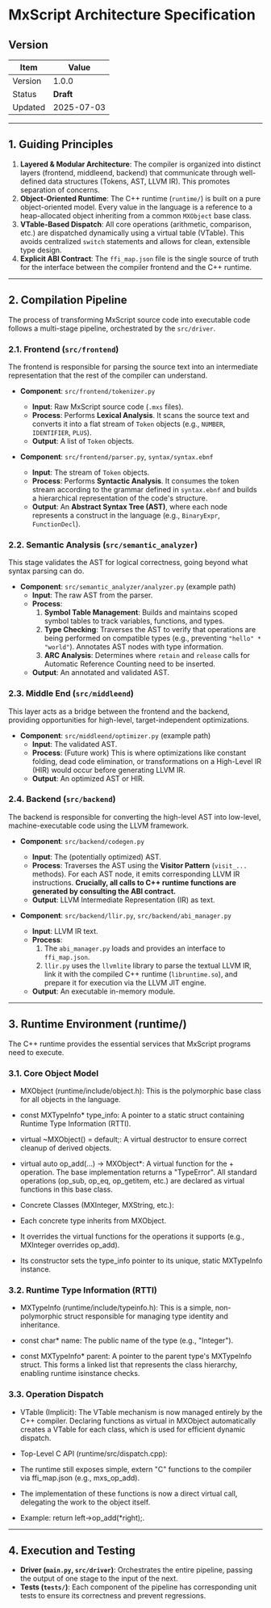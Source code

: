 # MxScript Architecture Specification

## Version

| Item    | Value      |
| ------- | ---------- |
| Version | 1.0.0      |
| Status  | **Draft**  |
| Updated | 2025-07-03 |

---

## 1. Guiding Principles

1.  **Layered & Modular Architecture**: The compiler is organized into distinct layers (frontend, middleend, backend) that communicate through well-defined data structures (Tokens, AST, LLVM IR). This promotes separation of concerns.
2.  **Object-Oriented Runtime**: The C++ runtime (`runtime/`) is built on a pure object-oriented model. Every value in the language is a reference to a heap-allocated object inheriting from a common `MXObject` base class.
3.  **VTable-Based Dispatch**: All core operations (arithmetic, comparison, etc.) are dispatched dynamically using a virtual table (VTable). This avoids centralized `switch` statements and allows for clean, extensible type design.
4.  **Explicit ABI Contract**: The `ffi_map.json` file is the single source of truth for the interface between the compiler frontend and the C++ runtime.

---

## 2. Compilation Pipeline

The process of transforming MxScript source code into executable code follows a multi-stage pipeline, orchestrated by the `src/driver`.

### **2.1. Frontend (`src/frontend`)**

The frontend is responsible for parsing the source text into an intermediate representation that the rest of the compiler can understand.

* **Component**: `src/frontend/tokenizer.py`
    * **Input**: Raw MxScript source code (`.mxs` files).
    * **Process**: Performs **Lexical Analysis**. It scans the source text and converts it into a flat stream of `Token` objects (e.g., `NUMBER`, `IDENTIFIER`, `PLUS`).
    * **Output**: A list of `Token` objects.

* **Component**: `src/frontend/parser.py`, `syntax/syntax.ebnf`
    * **Input**: The stream of `Token` objects.
    * **Process**: Performs **Syntactic Analysis**. It consumes the token stream according to the grammar defined in `syntax.ebnf` and builds a hierarchical representation of the code's structure.
    * **Output**: An **Abstract Syntax Tree (AST)**, where each node represents a construct in the language (e.g., `BinaryExpr`, `FunctionDecl`).

### **2.2. Semantic Analysis (`src/semantic_analyzer`)**

This stage validates the AST for logical correctness, going beyond what syntax parsing can do.

* **Component**: `src/semantic_analyzer/analyzer.py` (example path)
    * **Input**: The raw AST from the parser.
    * **Process**:
        1.  **Symbol Table Management**: Builds and maintains scoped symbol tables to track variables, functions, and types.
        2.  **Type Checking**: Traverses the AST to verify that operations are being performed on compatible types (e.g., preventing `"hello" * "world"`). Annotates AST nodes with type information.
        3.  **ARC Analysis**: Determines where `retain` and `release` calls for Automatic Reference Counting need to be inserted.
    * **Output**: An annotated and validated AST.

### **2.3. Middle End (`src/middleend`)**

This layer acts as a bridge between the frontend and the backend, providing opportunities for high-level, target-independent optimizations.

* **Component**: `src/middleend/optimizer.py` (example path)
    * **Input**: The validated AST.
    * **Process**: (Future work) This is where optimizations like constant folding, dead code elimination, or transformations on a High-Level IR (HIR) would occur before generating LLVM IR.
    * **Output**: An optimized AST or HIR.

### **2.4. Backend (`src/backend`)**

The backend is responsible for converting the high-level AST into low-level, machine-executable code using the LLVM framework.

* **Component**: `src/backend/codegen.py`
    * **Input**: The (potentially optimized) AST.
    * **Process**: Traverses the AST using the **Visitor Pattern** (`visit_...` methods). For each AST node, it emits corresponding LLVM IR instructions. **Crucially, all calls to C++ runtime functions are generated by consulting the ABI contract.**
    * **Output**: LLVM Intermediate Representation (IR) as text.

* **Component**: `src/backend/llir.py`, `src/backend/abi_manager.py`
    * **Input**: LLVM IR text.
    * **Process**:
        1.  The `abi_manager.py` loads and provides an interface to `ffi_map.json`.
        2.  `llir.py` uses the `llvmlite` library to parse the textual LLVM IR, link it with the compiled C++ runtime (`libruntime.so`), and prepare it for execution via the LLVM JIT engine.
    * **Output**: An executable in-memory module.

---


## 3. Runtime Environment (runtime/)

The C++ runtime provides the essential services that MxScript programs need to execute.

### 3.1. Core Object Model

* MXObject (runtime/include/object.h): This is the polymorphic base class for all objects in the language.

* const MXTypeInfo* type_info: A pointer to a static struct containing Runtime Type Information (RTTI).

* virtual ~MXObject() = default;: A virtual destructor to ensure correct cleanup of derived objects.

* virtual auto op_add(...) -> MXObject*: A virtual function for the + operation. The base implementation returns a "TypeError". All standard operations (op_sub, op_eq, op_getitem, etc.) are declared as virtual functions in this base class.

* Concrete Classes (MXInteger, MXString, etc.):

* Each concrete type inherits from MXObject.

* It overrides the virtual functions for the operations it supports (e.g., MXInteger overrides op_add).

* Its constructor sets the type_info pointer to its unique, static MXTypeInfo instance.

### 3.2. Runtime Type Information (RTTI)

* MXTypeInfo (runtime/include/typeinfo.h): This is a simple, non-polymorphic struct responsible for managing type identity and inheritance.

* const char* name: The public name of the type (e.g., "Integer").

* const MXTypeInfo* parent: A pointer to the parent type's MXTypeInfo struct. This forms a linked list that represents the class hierarchy, enabling runtime isinstance checks.

### 3.3. Operation Dispatch

* VTable (Implicit): The VTable mechanism is now managed entirely by the C++ compiler. Declaring functions as virtual in MXObject automatically creates a VTable for each class, which is used for efficient dynamic dispatch.

* Top-Level C API (runtime/src/dispatch.cpp):

* The runtime still exposes simple, extern "C" functions to the compiler via ffi_map.json (e.g., mxs_op_add).

* The implementation of these functions is now a direct virtual call, delegating the work to the object itself.

* Example: return left->op_add(*right);.



---
## 4. Execution and Testing

* **Driver (`main.py`, `src/driver`)**: Orchestrates the entire pipeline, passing the output of one stage to the input of the next.
* **Tests (`tests/`)**: Each component of the pipeline has corresponding unit tests to ensure its correctness and prevent regressions.